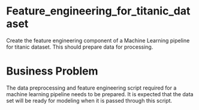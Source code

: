# Feature_engineering_for_titanic_dataset
Create the feature engineering component of a Machine Learning pipeline for titanic dataset. This should prepare data for processing.

# Business Problem
The data preprocessing and feature engineering script required for a machine learning pipeline needs to be prepared. It is expected that the data set will be ready for modeling when it is passed through this script.

